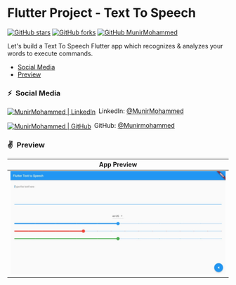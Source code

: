 # Flutter Project - Text To Speech
    
[![GitHub stars](https://img.shields.io/github/stars/JohannesMilke/speech_to_text_example.svg?style=social&label=Star)](https://github.com/JohannesMilke/speech_to_text_example)
[![GitHub forks](https://img.shields.io/github/forks/JohannesMilke/speech_to_text_example.svg?style=social&label=Fork)](https://github.com/JohannesMilke/speech_to_text_example/fork)
[![GitHub MunirMohammed](https://img.shields.io/github/followers/JohannesMilke?label=follow&style=social)](https://github.com/Munirmohammed)

Let's build a Text To Speech Flutter app which recognizes & analyzes your words to execute commands.

- [Social Media](#social-media)
- [Preview](#preview)

### ⚡&ensp;Social Media

[<img align="center" alt="MunirMohammed | LinkedIn" width="28px" src="https://firebasestorage.googleapis.com/v0/b/web-johannesmilke.appspot.com/o/other%2Fsocial%2Flinkedin.png?alt=media" />](https://linkedin.com/in/JohannesMilke)&ensp;LinkedIn: [@MunirMohammed](https://www.linkedin.com/in/munir-mohammed-26015220b/ "LinkedIn Munir Mohammed")

[<img align="center" alt="MunirMohammed | GitHub" width="28px" src="https://firebasestorage.googleapis.com/v0/b/web-johannesmilke.appspot.com/o/other%2Fsocial%2Fgithub.png?alt=media" />](https://github.com/JohannesMilke)&ensp;GitHub: [@Munirmohammed](https://github.com/Munirmohammed "GitHub Munir Mohammed")


### ✌&ensp;Preview

|                                App Preview                               |  
| :----------------------------------: | 
| <a href="https://github.com/Munirmohammed/text_to_speech_flutter" target="_blank"><img src="preview.jpeg" width="700"></a> 


